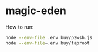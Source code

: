# magic-eden

How to run:

```sh
node --env-file .env buy/p2wsh.js
node --env-file=.env buy/taproot
```
